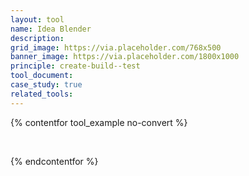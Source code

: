 ```yaml
---
layout: tool
name: Idea Blender
description:
grid_image: https://via.placeholder.com/768x500
banner_image: https://via.placeholder.com/1800x1000
principle: create-build--test
tool_document:
case_study: true
related_tools:
---
```


{% contentfor tool_example no-convert %}
  <div class="editable">
    <p>&nbsp;</p>
  </div>
{% endcontentfor %}